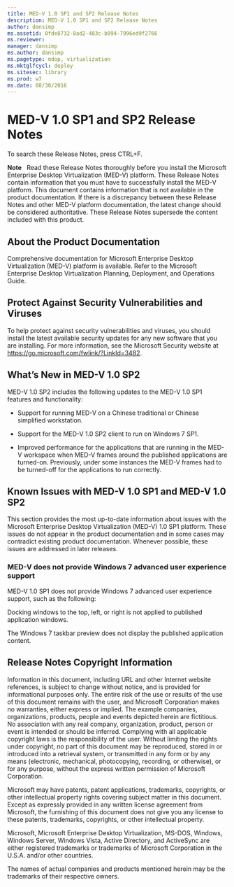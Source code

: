 ```yaml
---
title: MED-V 1.0 SP1 and SP2 Release Notes
description: MED-V 1.0 SP1 and SP2 Release Notes
author: dansimp
ms.assetid: 0fde8732-8ad2-483c-b094-7996ed9f2766
ms.reviewer: 
manager: dansimp
ms.author: dansimp
ms.pagetype: mdop, virtualization
ms.mktglfcycl: deploy
ms.sitesec: library
ms.prod: w7
ms.date: 08/30/2016
---
```



# MED-V 1.0 SP1 and SP2 Release Notes


To search these Release Notes, press CTRL+F.

**Note**  
Read these Release Notes thoroughly before you install the Microsoft Enterprise Desktop Virtualization (MED-V) platform. These Release Notes contain information that you must have to successfully install the MED-V platform. This document contains information that is not available in the product documentation. If there is a discrepancy between these Release Notes and other MED-V platform documentation, the latest change should be considered authoritative. These Release Notes supersede the content included with this product.

 

## About the Product Documentation


Comprehensive documentation for Microsoft Enterprise Desktop Virtualization (MED-V) platform is available. Refer to the Microsoft Enterprise Desktop Virtualization Planning, Deployment, and Operations Guide.

## Protect Against Security Vulnerabilities and Viruses


To help protect against security vulnerabilities and viruses, you should install the latest available security updates for any new software that you are installing. For more information, see the Microsoft Security website at <https://go.microsoft.com/fwlink/?LinkId=3482>.

## <a href="" id="what-s-new-in-med-v-1-0-sp2"></a>What’s New in MED-V 1.0 SP2


MED-V 1.0 SP2 includes the following updates to the MED-V 1.0 SP1 features and functionality:

-   Support for running MED-V on a Chinese traditional or Chinese simplified workstation.

-   Support for the MED-V 1.0 SP2 client to run on Windows 7 SP1.

-   Improved performance for the applications that are running in the MED-V workspace when MED-V frames around the published applications are turned-on. Previously, under some instances the MED-V frames had to be turned-off for the applications to run correctly.

## Known Issues with MED-V 1.0 SP1 and MED-V 1.0 SP2


This section provides the most up-to-date information about issues with the Microsoft Enterprise Desktop Virtualization (MED-V) 1.0 SP1 platform. These issues do not appear in the product documentation and in some cases may contradict existing product documentation. Whenever possible, these issues are addressed in later releases.

### MED-V does not provide Windows 7 advanced user experience support

MED-V 1.0 SP1 does not provide Windows 7 advanced user experience support, such as the following:

Docking windows to the top, left, or right is not applied to published application windows.

The Windows 7 taskbar preview does not display the published application content.

## Release Notes Copyright Information


Information in this document, including URL and other Internet website references, is subject to change without notice, and is provided for informational purposes only. The entire risk of the use or results of the use of this document remains with the user, and Microsoft Corporation makes no warranties, either express or implied. The example companies, organizations, products, people and events depicted herein are fictitious. No association with any real company, organization, product, person or event is intended or should be inferred. Complying with all applicable copyright laws is the responsibility of the user. Without limiting the rights under copyright, no part of this document may be reproduced, stored in or introduced into a retrieval system, or transmitted in any form or by any means (electronic, mechanical, photocopying, recording, or otherwise), or for any purpose, without the express written permission of Microsoft Corporation.

Microsoft may have patents, patent applications, trademarks, copyrights, or other intellectual property rights covering subject matter in this document. Except as expressly provided in any written license agreement from Microsoft, the furnishing of this document does not give you any license to these patents, trademarks, copyrights, or other intellectual property.



Microsoft, Microsoft Enterprise Desktop Virtualization, MS-DOS, Windows, Windows Server, Windows Vista, Active Directory, and ActiveSync are either registered trademarks or trademarks of Microsoft Corporation in the U.S.A. and/or other countries.

The names of actual companies and products mentioned herein may be the trademarks of their respective owners.

 

 





